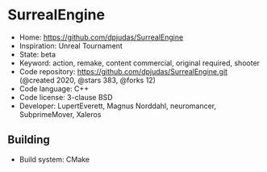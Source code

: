 # SurrealEngine

- Home: https://github.com/dpjudas/SurrealEngine
- Inspiration: Unreal Tournament
- State: beta
- Keyword: action, remake, content commercial, original required, shooter
- Code repository: https://github.com/dpjudas/SurrealEngine.git (@created 2020, @stars 383, @forks 12)
- Code language: C++
- Code license: 3-clause BSD
- Developer: LupertEverett, Magnus Norddahl, neuromancer, SubprimeMover, Xaleros

## Building

- Build system: CMake

